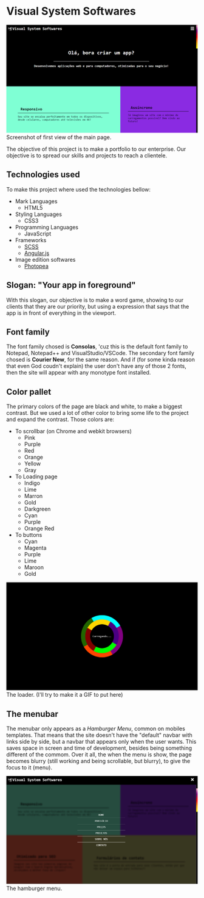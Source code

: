 # Visual System Softwares

![First view of site](images/VSS-start.png)
Screenshot of first view of the main page.

The objective of this project is to make a portfolio to our enterprise.
Our objective is to spread our skills and projects to reach a clientele.

## Technologies used
To make this project where used the technologies bellow:
* Mark Languages
    * HTML5
* Styling Languages
    * CSS3
* Programming Languages
    * JavaScript
* Frameworks
    * [SCSS](https://sass-lang.com/)
    * [Angular.js](https://angularjs.org/)
* Image edition softwares
    * [Photopea](https://www.photopea.com/)

## Slogan: "Your app in foreground"
With this slogan, our objective is to make a word game, showing to our clients that they are our priority, but using a expression that says that the app is in front of everything in the viewport.

## Font family
The font family chosed is <b>Consolas</b>, 'cuz this is the default font family to Notepad, Notepad++ and VisualStudio/VSCode.
The secondary font family chosed is <b>Courier New</b>, for the same reason.
And if (for some kinda reason that even God coudn't explain) the user don't have any of those 2 fonts, then the site will appear with any monotype font installed.

## Color pallet
The primary colors of the page are black and white, to make a biggest contrast.
But we used a lot of other color to bring some life to the project and expand the contrast.
Those colors are:
* To scrollbar (on Chrome and webkit browsers)
    * Pink
    * Purple
    * Red
    * Orange
    * Yellow
    * Gray
* To Loading page
    * Indigo
    * Lime
    * Marron
    * Gold
    * Darkgreen
    * Cyan
    * Purple
    * Orange Red
* To buttons
    * Cyan
    * Magenta
    * Purple
    * Lime
    * Maroon
    * Gold

![Load page](images/VSS-load.png)
The loader. (I'll try to make it a GIF to put here)

## The menubar
The menubar only appears as a <i>Hamburger Menu</i>, common on mobiles templates. That means that the site doesn't have the "default" navbar with links side by side, but a navbar that appears only when the user wants.
This saves space in screen and time of development, besides being something different of the commom.
Over it all, the when the menu is show, the page becomes blurry (still working and being scrollable, but blurry), to give the focus to it (menu).

![Hamburger menu](images/VSS-menu.png)
The hamburger menu.